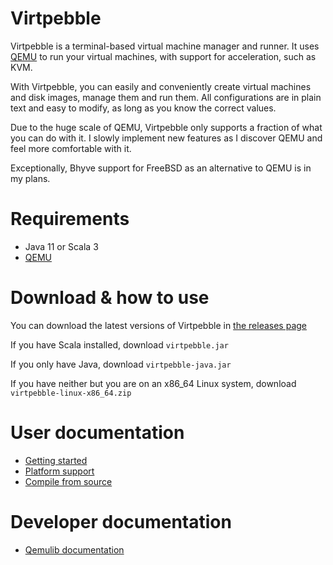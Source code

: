 # Virtpebble
Virtpebble is a terminal-based virtual machine manager and runner. It uses [QEMU](https://www.qemu.org/) to run your virtual machines, with support for acceleration, such as KVM.

With Virtpebble, you can easily and conveniently create virtual machines and disk images, manage them and run them. All configurations are in plain text and easy to modify, as long as you know the correct values.

Due to the huge scale of QEMU, Virtpebble only supports a fraction of what you can do with it. I slowly implement new features as I discover QEMU and feel more comfortable with it.

Exceptionally, Bhyve support for FreeBSD as an alternative to QEMU is in my plans.

# Requirements

* Java 11 or Scala 3
* [QEMU](https://www.qemu.org/)

# Download & how to use

You can download the latest versions of Virtpebble in [the releases page](https://github.com/spacebanana420/virtpebble/releases)

If you have Scala installed, download ```virtpebble.jar```

If you only have Java, download ```virtpebble-java.jar```

If you have neither but you are on an x86_64 Linux system, download ```virtpebble-linux-x86_64.zip```

# User documentation

* [Getting started](doc/guide.md)
* [Platform support](doc/platform.md)
* [Compile from source](doc/build.md)

# Developer documentation

* [Qemulib documentation](doc/qemulib/base.md)
